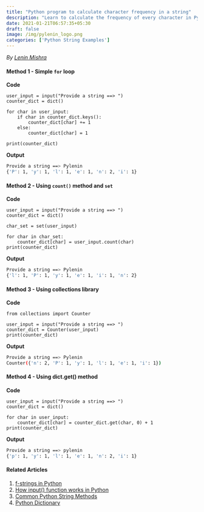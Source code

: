```yaml
---
title: "Python program to calculate character frequency in a string"
description: "Learn to calculate the frequency of every character in Python 3"
date: 2021-01-21T06:57:35+05:30
draft: false
image: /img/pylenin_logo.png
categories: ['Python String Examples']
---
```

<div class="sharethis-inline-follow-buttons"></div>

*By [Lenin Mishra](https://www.pylenin.com/authors/#lenin-mishra)*

#### Method 1 - Simple `for` loop

**Code**

```python3
user_input = input("Provide a string ==> ")
counter_dict = dict()

for char in user_input:
    if char in counter_dict.keys():
        counter_dict[char] += 1
    else:
        counter_dict[char] = 1

print(counter_dict)
```

**Output**

```bash
Provide a string ==> Pylenin
{'P': 1, 'y': 1, 'l': 1, 'e': 1, 'n': 2, 'i': 1}
```

#### Method 2 - Using `count()` method and `set`

**Code**

```python3
user_input = input("Provide a string ==> ")
counter_dict = dict()

char_set = set(user_input)

for char in char_set:
    counter_dict[char] = user_input.count(char)
print(counter_dict)
```

**Output**

```bash
Provide a string ==> Pylenin
{'l': 1, 'P': 1, 'y': 1, 'e': 1, 'i': 1, 'n': 2}
```

#### Method 3 - Using collections library

**Code**

```python3
from collections import Counter

user_input = input("Provide a string ==> ")
counter_dict = Counter(user_input)
print(counter_dict)
```

**Output**

```bash
Provide a string ==> Pylenin
Counter({'n': 2, 'P': 1, 'y': 1, 'l': 1, 'e': 1, 'i': 1})
```

#### Method 4 - Using dict.get() method

**Code**

```python3
user_input = input("Provide a string ==> ")
counter_dict = dict()

for char in user_input:
    counter_dict[char] = counter_dict.get(char, 0) + 1
print(counter_dict)
```

**Output**

```bash
Provide a string ==> pylenin
{'p': 1, 'y': 1, 'l': 1, 'e': 1, 'n': 2, 'i': 1}
```


#### Related Articles

1. [f-strings in Python](https://www.pylenin.com/blogs/f-strings-python/)
2. [How input() function works in Python](https://www.pylenin.com/blogs/how-input-works-python/)
3. [Common Python String Methods](https://www.pylenin.com/blogs/common-python-string-methods/)
4. [Python Dictionary](https://www.pylenin.com/blogs/python-dictionary/)